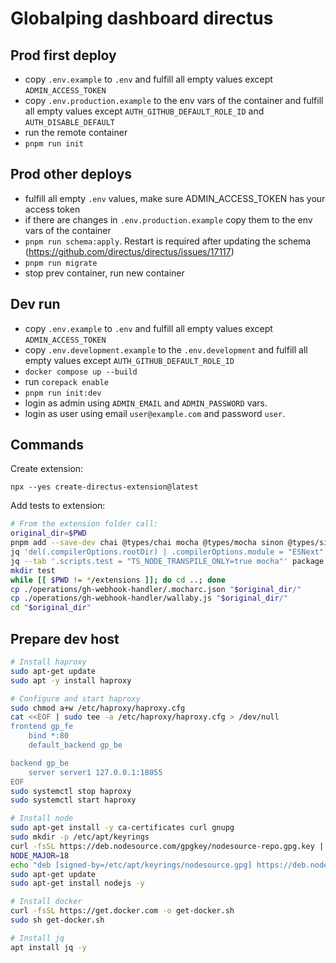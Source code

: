# Globalping dashboard directus

## Prod first deploy

- copy `.env.example` to `.env` and fulfill all empty values except `ADMIN_ACCESS_TOKEN`
- copy `.env.production.example` to the env vars of the container and fulfill all empty values except `AUTH_GITHUB_DEFAULT_ROLE_ID` and `AUTH_DISABLE_DEFAULT`
- run the remote container
- `pnpm run init`

## Prod other deploys

- fulfill all empty `.env` values, make sure ADMIN_ACCESS_TOKEN has your access token
- if there are changes in `.env.production.example` copy them to the env vars of the container
- `pnpm run schema:apply`. Restart is required after updating the schema (https://github.com/directus/directus/issues/17117)
- `pnpm run migrate`
- stop prev container, run new container

## Dev run

- copy `.env.example` to `.env` and fulfill all empty values except `ADMIN_ACCESS_TOKEN`
- copy `.env.development.example` to the `.env.development` and fulfill all empty values except `AUTH_GITHUB_DEFAULT_ROLE_ID`
- `docker compose up --build`
- run `corepack enable`
- `pnpm run init:dev`
- login as admin using `ADMIN_EMAIL` and `ADMIN_PASSWORD` vars.
- login as user using email `user@example.com` and password `user`.

## Commands

Create extension:

`npx --yes create-directus-extension@latest`

Add tests to extension:
```bash
# From the extension folder call:
original_dir=$PWD
pnpm add --save-dev chai @types/chai mocha @types/mocha sinon @types/sinon ts-node
jq 'del(.compilerOptions.rootDir) | .compilerOptions.module = "ESNext" | .include = ["./src/**/*.ts", "../../lib/*.ts"]' tsconfig.json > temp.json && mv temp.json tsconfig.json
jq --tab '.scripts.test = "TS_NODE_TRANSPILE_ONLY=true mocha"' package.json > temp.json && mv temp.json package.json
mkdir test
while [[ $PWD != */extensions ]]; do cd ..; done
cp ./operations/gh-webhook-handler/.mocharc.json "$original_dir/"
cp ./operations/gh-webhook-handler/wallaby.js "$original_dir/"
cd "$original_dir"
```

## Prepare dev host

```bash
# Install haproxy
sudo apt-get update
sudo apt -y install haproxy

# Configure and start haproxy
sudo chmod a+w /etc/haproxy/haproxy.cfg
cat <<EOF | sudo tee -a /etc/haproxy/haproxy.cfg > /dev/null
frontend gp_fe
    bind *:80
    default_backend gp_be

backend gp_be
    server server1 127.0.0.1:18055
EOF
sudo systemctl stop haproxy
sudo systemctl start haproxy

# Install node
sudo apt-get install -y ca-certificates curl gnupg
sudo mkdir -p /etc/apt/keyrings
curl -fsSL https://deb.nodesource.com/gpgkey/nodesource-repo.gpg.key | sudo gpg --dearmor -o /etc/apt/keyrings/nodesource.gpg
NODE_MAJOR=18
echo "deb [signed-by=/etc/apt/keyrings/nodesource.gpg] https://deb.nodesource.com/node_$NODE_MAJOR.x nodistro main" | sudo tee /etc/apt/sources.list.d/nodesource.list
sudo apt-get update
sudo apt-get install nodejs -y

# Install docker
curl -fsSL https://get.docker.com -o get-docker.sh
sudo sh get-docker.sh

# Install jq
apt install jq -y
```
